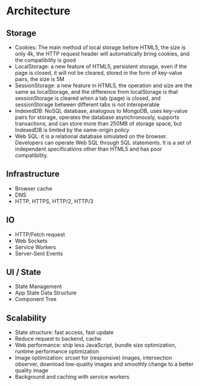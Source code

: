 # Architecture

## Storage

- Cookies: The main method of local storage before HTML5, the size is only 4k, the HTTP request header will automatically bring cookies, and the compatibility is good
- LocalStorage: a new feature of HTML5, persistent storage, even if the page is closed, it will not be cleared, stored in the form of key-value pairs, the size is 5M
- SessionStorage: a new feature in HTML5, the operation and size are the same as localStorage, and the difference from localStorage is that sessionStorage is cleared when a tab (page) is closed, and sessionStorage between different tabs is not interoperable
- IndexedDB: NoSQL database, analogous to MongoDB, uses key-value pairs for storage, operates the database asynchronously, supports transactions, and can store more than 250MB of storage space, but IndexedDB is limited by the same-origin policy
- Web SQL: it is a relational database simulated on the browser. Developers can operate Web SQL through SQL statements. It is a set of independent specifications other than HTML5 and has poor compatibility.

## Infrastructure

- Browser cache
- DNS
- HTTP, HTTPS, HTTP/2, HTTP/3

## IO

- HTTP/Fetch request
- Web Sockets
- Service Workers
- Server-Sent Events

## UI / State

- State Management
- App State Data Structure
- Component Tree

## Scalability

- State structure: fast access, fast update
- Reduce request to backend, cache
- Web performance: ship less JavaScript, bundle size optimization, runtime performance optimization
- Image optimization: srcset for (responsive) images, intersection observer, download low-quality images and smoothly change to a better quality image
- Background and caching with service workers
